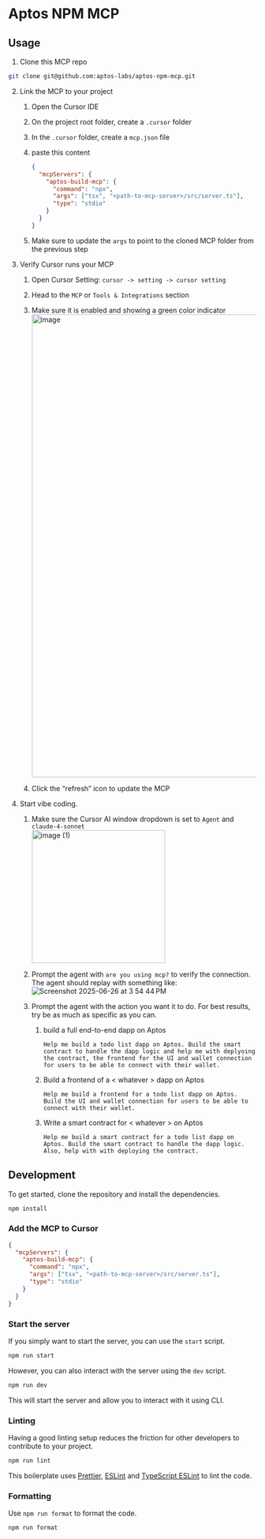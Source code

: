 # Aptos NPM MCP

## Usage

1. Clone this MCP repo

```bash
git clone git@github.com:aptos-labs/aptos-npm-mcp.git
```

2. Link the MCP to your project

   1. Open the Cursor IDE
   2. On the project root folder, create a `.cursor` folder
   3. In the `.cursor` folder, create a `mcp.json` file
   4. paste this content

      ```json
      {
        "mcpServers": {
          "aptos-build-mcp": {
            "command": "npx",
            "args": ["tsx", "<path-to-mcp-server>/src/server.ts"],
            "type": "stdio"
          }
        }
      }
      ```

   5. Make sure to update the `args` to point to the cloned MCP folder from the previous step

3. Verify Cursor runs your MCP
   1. Open Cursor Setting: `cursor -> setting -> cursor setting`
   2. Head to the `MCP` or `Tools & Integrations` section
   3. Make sure it is enabled and showing a green color indicator
      <img width="939" alt="image" src="https://github.com/user-attachments/assets/568600be-2a00-4381-876d-619e5771f602" />

   5. Click the “refresh” icon to update the MCP
4. Start vibe coding.

   1. Make sure the Cursor AI window dropdown is set to `Agent` and `claude-4-sonnet`
      <br/>
      <img width="270" alt="image (1)" src="https://github.com/user-attachments/assets/957ab3eb-72ef-46ee-b129-f43ecb327158" />
      
   3. Prompt the agent with `are you using mcp?` to verify the connection. The agent should replay with something like:
      ![Screenshot 2025-06-26 at 3 54 44 PM](https://github.com/user-attachments/assets/4ead13c6-1697-40e1-b4e7-0fbf7dd5f281)


   5. Prompt the agent with the action you want it to do. For best results, try be as much as specific as you can.
      1. build a full end-to-end dapp on Aptos
         ```text
         Help me build a todo list dapp on Aptos. Build the smart contract to handle the dapp logic and help me with deplyoing the contract, the frontend for the UI and wallet connection for users to be able to connect with their wallet.
         ```
      3. Build a frontend of a < whatever > dapp on Aptos
         ```text
         Help me build a frontend for a todo list dapp on Aptos. Build the UI and wallet connection for users to be able to connect with their wallet.
         ```
      5. Write a smart contract for < whatever > on Aptos
         ```text
         Help me build a smart contract for a todo list dapp on Aptos. Build the smart contract to handle the dapp logic. Also, help with with deploying the contract.
         ```

## Development

To get started, clone the repository and install the dependencies.

```bash
npm install
```

### Add the MCP to Cursor

```json
{
  "mcpServers": {
    "aptos-build-mcp": {
      "command": "npx",
      "args": ["tsx", "<path-to-mcp-server>/src/server.ts"],
      "type": "stdio"
    }
  }
}
```

### Start the server

If you simply want to start the server, you can use the `start` script.

```bash
npm run start
```

However, you can also interact with the server using the `dev` script.

```bash
npm run dev
```

This will start the server and allow you to interact with it using CLI.

### Linting

Having a good linting setup reduces the friction for other developers to contribute to your project.

```bash
npm run lint
```

This boilerplate uses [Prettier](https://prettier.io/), [ESLint](https://eslint.org/) and [TypeScript ESLint](https://typescript-eslint.io/) to lint the code.

### Formatting

Use `npm run format` to format the code.

```bash
npm run format
```

